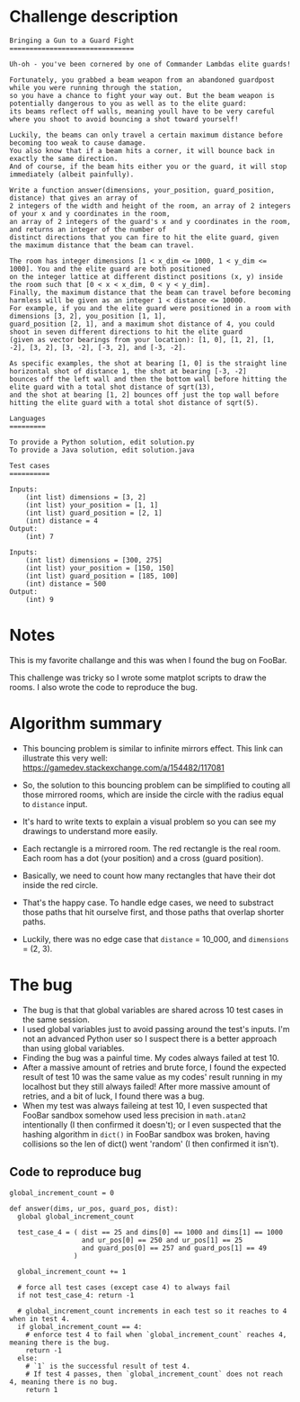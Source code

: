 # Challenge description
```
Bringing a Gun to a Guard Fight
===============================

Uh-oh - you've been cornered by one of Commander Lambdas elite guards!

Fortunately, you grabbed a beam weapon from an abandoned guardpost while you were running through the station,
so you have a chance to fight your way out. But the beam weapon is potentially dangerous to you as well as to the elite guard:
its beams reflect off walls, meaning youll have to be very careful where you shoot to avoid bouncing a shot toward yourself!

Luckily, the beams can only travel a certain maximum distance before becoming too weak to cause damage.
You also know that if a beam hits a corner, it will bounce back in exactly the same direction.
And of course, if the beam hits either you or the guard, it will stop immediately (albeit painfully).

Write a function answer(dimensions, your_position, guard_position, distance) that gives an array of
2 integers of the width and height of the room, an array of 2 integers of your x and y coordinates in the room,
an array of 2 integers of the guard's x and y coordinates in the room, and returns an integer of the number of
distinct directions that you can fire to hit the elite guard, given the maximum distance that the beam can travel.

The room has integer dimensions [1 < x_dim <= 1000, 1 < y_dim <= 1000]. You and the elite guard are both positioned
on the integer lattice at different distinct positions (x, y) inside the room such that [0 < x < x_dim, 0 < y < y_dim].
Finally, the maximum distance that the beam can travel before becoming harmless will be given as an integer 1 < distance <= 10000.
For example, if you and the elite guard were positioned in a room with dimensions [3, 2], you_position [1, 1],
guard_position [2, 1], and a maximum shot distance of 4, you could shoot in seven different directions to hit the elite guard
(given as vector bearings from your location): [1, 0], [1, 2], [1, -2], [3, 2], [3, -2], [-3, 2], and [-3, -2].

As specific examples, the shot at bearing [1, 0] is the straight line horizontal shot of distance 1, the shot at bearing [-3, -2]
bounces off the left wall and then the bottom wall before hitting the elite guard with a total shot distance of sqrt(13),
and the shot at bearing [1, 2] bounces off just the top wall before hitting the elite guard with a total shot distance of sqrt(5).

Languages
=========

To provide a Python solution, edit solution.py
To provide a Java solution, edit solution.java

Test cases
==========

Inputs:
    (int list) dimensions = [3, 2]
    (int list) your_position = [1, 1]
    (int list) guard_position = [2, 1]
    (int) distance = 4
Output:
    (int) 7

Inputs:
    (int list) dimensions = [300, 275]
    (int list) your_position = [150, 150]
    (int list) guard_position = [185, 100]
    (int) distance = 500
Output:
    (int) 9
```


# Notes

This is my favorite challange and this was when I found the bug on FooBar.

This challenge was tricky so I wrote some matplot scripts to draw the rooms. I also wrote the code to reproduce the bug.

# Algorithm summary

+ This bouncing problem is similar to infinite mirrors effect. This link can illustrate this very well:
  https://gamedev.stackexchange.com/a/154482/117081
+ So, the solution to this bouncing problem can be simplified to couting all those mirrored rooms,
  which are inside the circle with the radius equal to `distance` input.

+ It's hard to write texts to explain a visual problem so you can see my drawings to understand more easily.
+ Each rectangle is a mirrored room. The red rectangle is the real room. Each room has a dot
  (your position) and a cross (guard position).
+ Basically, we need to count how many rectangles that have their dot inside the red circle.
+ That's the happy case. To handle edge cases, we need to substract those paths that hit ourselve first, and
those paths that overlap shorter paths.
+ Luckily, there was no edge case that `distance` = 10_000, and `dimensions` = (2, 3).

# The bug

+ The bug is that that global variables are shared across 10 test cases in the same session.
+ I used global variables just to avoid passing around the test's inputs.
  I'm not an advanced Python user so I suspect there is a better approach than using global variables.
+ Finding the bug was a painful time. My codes always failed at test 10.
+ After a massive amount of retries and brute force, I found the expected result of test 10 was
  the same value as my codes' result running in my localhost but they still always failed!
  After more massive amount of retries, and a bit of luck, I found there was a bug.
+ When my test was always faileing at test 10, I even suspected that FooBar sandbox somehow used less precision
  in `math.atan2` intentionally (I then confirmed it doesn't); or I even suspected that the hashing algorithm
  in `dict()` in FooBar sandbox was broken, having collisions so the len of dict() went 'random' (I then confirmed it isn't).

## Code to reproduce bug

```
global_increment_count = 0

def answer(dims, ur_pos, guard_pos, dist):
  global global_increment_count

  test_case_4 = ( dist == 25 and dims[0] == 1000 and dims[1] == 1000
                  and ur_pos[0] == 250 and ur_pos[1] == 25
                  and guard_pos[0] == 257 and guard_pos[1] == 49
                )

  global_increment_count += 1

  # force all test cases (except case 4) to always fail
  if not test_case_4: return -1

  # global_increment_count increments in each test so it reaches to 4 when in test 4.
  if global_increment_count == 4:
    # enforce test 4 to fail when `global_increment_count` reaches 4, meaning there is the bug.
    return -1
  else:
    # `1` is the successful result of test 4.
    # If test 4 passes, then `global_increment_count` does not reach 4, meaning there is no bug.
    return 1
```
